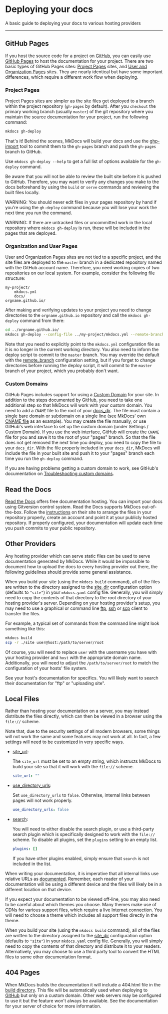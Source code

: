 # Deploying your docs

A basic guide to deploying your docs to various hosting providers

---

## GitHub Pages

If you host the source code for a project on [GitHub], you can easily use
[GitHub Pages] to host the documentation for your project. There are two basic
types of GitHub Pages sites: [Project Pages] sites, and [User and Organization
Pages] sites. They are nearly identical but have some important differences,
which require a different work flow when deploying.

### Project Pages

Project Pages sites are simpler as the site files get deployed to a branch
within the project repository (`gh-pages` by default). After you `checkout` the
primary working branch (usually `master`) of the git repository where you
maintain the source documentation for your project, run the following command:

```sh
mkdocs gh-deploy
```

That's it! Behind the scenes, MkDocs will build your docs and use the
[ghp-import] tool to commit them to the `gh-pages` branch and push the
`gh-pages` branch to GitHub.

Use `mkdocs gh-deploy --help` to get a full list of options available for the
`gh-deploy` command.

Be aware that you will not be able to review the built site before it is pushed
to GitHub. Therefore, you may want to verify any changes you make to the docs
beforehand by using the `build` or `serve` commands and reviewing the built
files locally.

WARNING:
You should never edit files in your pages repository by hand if you're using
the `gh-deploy` command because you will lose your work the next time you
run the command.

WARNING:
If there are untracked files or uncommitted work in the local repository where
`mkdocs gh-deploy` is run, these will be included in the pages that are deployed.

### Organization and User Pages

User and Organization Pages sites are not tied to a specific project, and the
site files are deployed to the `master` branch in a dedicated repository named
with the GitHub account name. Therefore, you need working copies of two
repositories on our local system. For example, consider the following file
structure:

```text
my-project/
    mkdocs.yml
    docs/
orgname.github.io/
```

After making and verifying updates to your project you need to change
directories to the `orgname.github.io` repository and call the
`mkdocs gh-deploy` command from there:

```sh
cd ../orgname.github.io/
mkdocs gh-deploy --config-file ../my-project/mkdocs.yml --remote-branch master
```

Note that you need to explicitly point to the `mkdocs.yml` configuration file as
it is no longer in the current working directory. You also need to inform the
deploy script to commit to the `master` branch. You may override the default
with the [remote_branch] configuration setting, but if you forget to change
directories before running the deploy script, it will commit to the `master`
branch of your project, which you probably don't want.

### Custom Domains

GitHub Pages includes support for using a [Custom Domain] for your site. In
addition to the steps documented by GitHub, you need to take one additional step
so that MkDocs will work with your custom domain. You need to add a `CNAME` file
to the root of your [docs_dir]. The file must contain a single bare domain or
subdomain on a single line (see MkDocs' own [CNAME file] as an example). You may
create the file manually, or use GitHub's web interface to set up the custom
domain (under Settings / Custom Domain). If you use the web interface, GitHub
will create the `CNAME` file for you and save it to the root of your "pages"
branch. So that the file does not get removed the next time you deploy, you need
to copy the file to your `docs_dir`. With the file properly included in your
`docs_dir`, MkDocs will include the file in your built site and push it to your
"pages" branch each time you run the `gh-deploy` command.

If you are having problems getting a custom domain to work, see GitHub's
documentation on [Troubleshooting custom domains].

[GitHub]: https://github.com/
[GitHub Pages]: https://pages.github.com/
[Project Pages]: https://help.github.com/articles/user-organization-and-project-pages/#project-pages-sites
[User and Organization Pages]: https://help.github.com/articles/user-organization-and-project-pages/#user-and-organization-pages-sites
[ghp-import]: https://github.com/davisp/ghp-import
[remote_branch]: ./configuration.md#remote_branch
[Custom Domain]: https://help.github.com/articles/adding-or-removing-a-custom-domain-for-your-github-pages-site
[docs_dir]: ./configuration.md#docs_dir
[CNAME file]: https://github.com/mkdocs/mkdocs/blob/master/docs/CNAME
[Troubleshooting custom domains]: https://help.github.com/articles/troubleshooting-custom-domains/

## Read the Docs

[Read the Docs][rtd] offers free documentation hosting. You can import your docs
using Gitversion control system. Read the Docs supports MkDocs out-of-the-box.
Follow the [instructions] on their site to arrange the files in your repository properly,
create an account and point it at your publicly hosted repository. If properly
configured, your documentation will update each time you push commits to your
public repository.

[rtd]: https://readthedocs.org/
[instructions]: https://docs.readthedocs.io/en/stable/intro/getting-started-with-mkdocs.html

## Other Providers

Any hosting provider which can serve static files can be used to serve
documentation generated by MkDocs. While it would be impossible to document how
to upload the docs to every hosting provider out there, the following guidelines
should provide some general assistance.

When you build your site (using the `mkdocs build` command), all of the files
are written to the directory assigned to the [site_dir] configuration option
(defaults to `"site"`) in your `mkdocs.yaml` config file. Generally, you will
simply need to copy the contents of that directory to the root directory of your
hosting provider's server. Depending on your hosting provider's setup, you may
need to use a graphical or command line [ftp], [ssh] or [scp] client to transfer
the files.

For example, a typical set of commands from the command line might look
something like this:

```sh
mkdocs build
scp -r ./site user@host:/path/to/server/root
```

Of course, you will need to replace `user` with the username you have with your
hosting provider and `host` with the appropriate domain name. Additionally, you
will need to adjust the `/path/to/server/root` to match the configuration of
your hosts' file system.

[ftp]: https://en.wikipedia.org/wiki/File_Transfer_Protocol
[ssh]: https://en.wikipedia.org/wiki/Secure_Shell
[scp]: https://en.wikipedia.org/wiki/Secure_copy

See your host's documentation for specifics. You will likely want to search
their documentation for "ftp" or "uploading site".

## Local Files

Rather than hosting your documentation on a server, you may instead distribute
the files directly, which can then be viewed in a browser using the `file://`
scheme.

Note that, due to the security settings of all modern browsers, some things
will not work the same and some features may not work at all. In fact, a few
settings will need to be customized in very specific ways.

-   [site_url]:

    The `site_url` must be set to an empty string, which instructs MkDocs to
    build your site so that it will work with the `file://` scheme.

    ```yaml
    site_url: ""
    ```

-   [use_directory_urls]:

    Set `use_directory_urls` to `false`. Otherwise, internal links between
    pages will not work properly.

    ```yaml
    use_directory_urls: false
    ```

-   [search]:

    You will need to either disable the search plugin, or use a third-party
    search plugin which is specifically designed to work with the `file://`
    scheme. To disable all plugins, set the `plugins` setting to an empty list.

    ```yaml
    plugins: []
    ```

    If you have other plugins enabled, simply ensure that `search` is not
    included in the list.

When writing your documentation, it is imperative that all internal links use
relative URLs as [documented][internal links]. Remember, each reader of your
documentation will be using a different device and the files will likely be in a
different location on that device.

If you expect your documentation to be viewed off-line, you may also need to be
careful about which themes you choose. Many themes make use of CDNs for various
support files, which require a live Internet connection. You will need to choose
a theme which includes all support files directly in the theme.

When you build your site (using the `mkdocs build` command), all of the files
are written to the directory assigned to the [site_dir] configuration option
(defaults to `"site"`) in your `mkdocs.yaml` config file. Generally, you will
simply need to copy the contents of that directory and distribute it to your
readers. Alternatively, you may choose to use a third party tool to convert the
HTML files to some other documentation format.

## 404 Pages

When MkDocs builds the documentation it will include a 404.html file in the
[build directory][site_dir]. This file will be automatically used when
deploying to [GitHub](#github-pages) but only on a custom domain. Other web
servers may be configured to use it but the feature won't always be available.
See the documentation for your server of choice for more information.

[site_dir]: ./configuration.md#site_dir
[site_url]: ./configuration.md#site_url
[use_directory_urls]: ./configuration.md#use_directory_urls
[search]: ./configuration.md#search
[internal links]: ./writing-your-docs.md#internal-links
